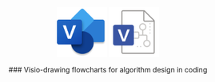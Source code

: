 <p align="center"><img width="100px" src="images/visio.png"> <img width="100px" src="images/vsd.png"></p>
<div align="center">
  ### Visio-drawing flowcharts for algorithm design in coding
</div>
